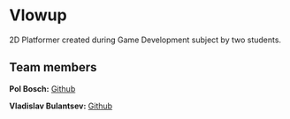 # Vlowup

2D Platformer created during Game Development subject by two students.


## Team members

**Pol Bosch:** [Github](https://github.com/OhCaXulu)

**Vladislav Bulantsev:** [Github](https://github.com/vlaad96)
